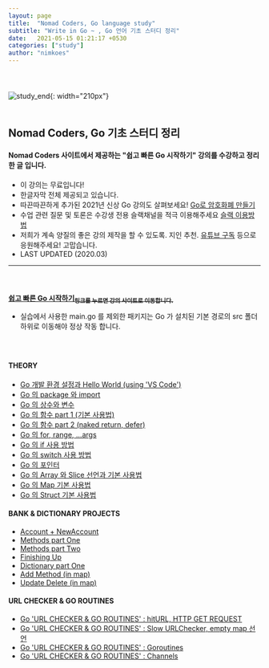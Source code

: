 ```yaml
---
layout: page
title:  "Nomad Coders, Go language study"
subtitle: "Write in Go ~ , Go 언어 기초 스터디 정리"
date:   2021-05-15 01:21:17 +0530
categories: ["study"]
author: "nimkoes"
---
```

  
　  
　  
  ![study_end](https://github.com/nimkoes/nimkoes.github.io/blob/master/assets/img/milestone/study/go_study_golang.jpg?raw=true "study_end"){: width="210px"}  
　  
## **Nomad Coders, Go 기초 스터디 정리**
#### Nomad Coders 사이트에서 제공하는 "쉽고 빠른 Go 시작하기" 강의를 수강하고 정리한 글 입니다.  
  
  
- 이 강의는 무료입니다!
- 한글자막 전체 제공되고 있습니다.
- 따끈따끈하게 추가된 2021년 신상 Go 강의도 살펴보세요!  [Go로 암호화폐 만들기][link_another_lecture]
- 수업 관련 질문 및 토론은 수강생 전용 슬랙채널을 적극 이용해주세요 [슬랙 이용방법][link_how_to_use_slack]
- 저희가 계속 양질의 좋은 강의 제작을 할 수 있도록. 지인 추천. [유튜브 구독][link_nomad_youtube] 등으로 응원해주세요! 고맙습니다.
- LAST UPDATED (2020.03)

  
---
　  
　  
[**쉽고 빠른 Go 시작하기<sub>링크를 누르면 강의 사이트로 이동합니다.</sub>**][link_intro]
  - 실습에서 사용한 main.go 를 제외한 패키지는 Go 가 설치된 기본 경로의 src 폴더 하위로 이동해야 정상 작동 합니다.  
　  
　  
  
#### **THEORY**
- [Go 개발 환경 설정과 Hello World (using 'VS Code')][link_blog_001]  
- [Go 의 package 와 import][link_blog_002]  
- [Go 의 상수와 변수][link_blog_003]  
- [Go 의 함수 part 1 (기본 사용법)][link_blog_004]  
- [Go 의 함수 part 2 (naked return, defer)][link_blog_005]  
- [Go 의 for, range, ...args][link_blog_006]  
- [Go 의 if 사용 방법][link_blog_007]  
- [Go 의 switch 사용 방법][link_blog_008]  
- [Go 의 포인터][link_blog_009]  
- [Go 의 Array 와 Slice 선언과 기본 사용법][link_blog_010]  
- [Go 의 Map 기본 사용법][link_blog_011]  
- [Go 의 Struct 기본 사용법][link_blog_012]  
  
#### **BANK & DICTIONARY PROJECTS**
- [Account + NewAccount][link_blog_013]  
- [Methods part One][link_blog_014]
- [Methods part Two][link_blog_015]  
- [Finishing Up][link_blog_016]  
- [Dictionary part One][link_blog_017]  
- [Add Method (in map)][link_blog_018]  
- [Update Delete (in map)][link_blog_019]  
  
#### **URL CHECKER & GO ROUTINES**
- [Go 'URL CHECKER & GO ROUTINES' : hitURL, HTTP GET REQUEST][link_blog_020]  
- [Go 'URL CHECKER & GO ROUTINES' : Slow URLChecker, empty map 선언][link_blog_021]  
- [Go 'URL CHECKER & GO ROUTINES' : Goroutines][link_blog_022]  
- [Go 'URL CHECKER & GO ROUTINES' : Channels][link_blog_023]  
  
  
  
  
[link_another_lecture]:https://nomadcoders.co/nomadcoin
[link_how_to_use_slack]:https://nomadcoders.co/faq/slack
[link_nomad_youtube]:https://www.youtube.com/channel/UCUpJs89fSBXNolQGOYKn0YQ?
  
[link_intro]:https://nomadcoders.co/go-for-beginners/lectures/1712
  
  
[link_blog_001]:https://xxxelppa.tistory.com/270
[link_blog_002]:https://xxxelppa.tistory.com/271
[link_blog_003]:https://xxxelppa.tistory.com/272
[link_blog_004]:https://xxxelppa.tistory.com/273
[link_blog_005]:https://xxxelppa.tistory.com/274
[link_blog_006]:https://xxxelppa.tistory.com/275
[link_blog_007]:https://xxxelppa.tistory.com/276
[link_blog_008]:https://xxxelppa.tistory.com/277
[link_blog_009]:https://xxxelppa.tistory.com/278
[link_blog_010]:https://xxxelppa.tistory.com/279
[link_blog_011]:https://xxxelppa.tistory.com/280
[link_blog_012]:https://xxxelppa.tistory.com/281

[link_blog_013]:https://xxxelppa.tistory.com/282
[link_blog_014]:https://xxxelppa.tistory.com/283
[link_blog_015]:https://xxxelppa.tistory.com/284
[link_blog_016]:https://xxxelppa.tistory.com/285
[link_blog_017]:https://xxxelppa.tistory.com/286
[link_blog_018]:https://xxxelppa.tistory.com/287
[link_blog_019]:https://xxxelppa.tistory.com/288

[link_blog_020]:https://xxxelppa.tistory.com/289
[link_blog_021]:https://xxxelppa.tistory.com/290
[link_blog_022]:https://xxxelppa.tistory.com/291
[link_blog_023]:https://xxxelppa.tistory.com/292

